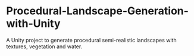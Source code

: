 # Procedural-Landscape-Generation-with-Unity
A Unity project to generate procedural semi-realistic landscapes with textures, vegetation and water.
